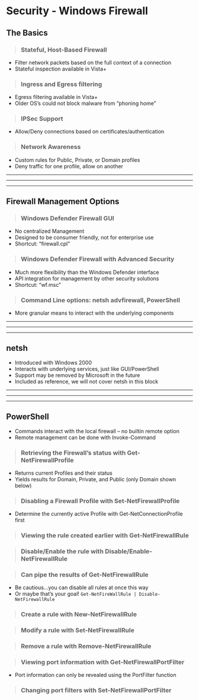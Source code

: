 # Security - Windows Firewall

## **The Basics**

> ### **Stateful, Host-Based Firewall**
- Filter network packets based on the full context of a connection
- Stateful inspection available in Vista+

> ### **Ingress and Egress filtering**
- Egress filtering available in Vista+
- Older OS’s could not block malware from “phoning home”

> ### **IPSec Support**
- Allow/Deny connections based on certificates/authentication

> ### **Network Awareness**
- Custom rules for Public, Private, or Domain profiles
- Deny traffic for one profile, allow on another

---
---
---

## **Firewall Management Options**

> ### **Windows Defender Firewall GUI**
- No centralized Management
- Designed to be consumer friendly, not for enterprise use
- Shortcut: “firewall.cpl”

> ### **Windows Defender Firewall with Advanced Security**
- Much more flexibility than the Windows Defender interface
- API integration for management by other security solutions
- Shortcut: “wf.msc”

> ### **Command Line options: netsh advfirewall, PowerShell**
- More granular means to interact with the underlying components

---
---
---

## **netsh**

- Introduced with Windows 2000
- Interacts with underlying services, just like GUI/PowerShell
- Support may be removed by Microsoft in the future
- Included as reference, we will not cover netsh in this block

---
---
---

## **PowerShell**

- Commands interact with the local firewall – no builtin remote option
- Remote management can be done with Invoke-Command

> ### **Retrieving the Firewall’s status with Get-NetFirewallProfile**
- Returns current Profiles and their status
- Yields results for Domain, Private, and Public (only Domain shown below)

> ### **Disabling a Firewall Profile with Set-NetFirewallProfile**
- Determine the currently active Profile with Get-NetConnectionProfile first

> ### **Viewing the rule created earlier with Get-NetFirewallRule**

> ### **Disable/Enable the rule with Disable/Enable-NetFirewallRule**

> ### **Can pipe the results of Get-NetFirewallRule**
- Be cautious…you can disable all rules at once this way
- Or maybe that’s your goal! `Get-NetFireWallRule | Disable-NetFirewallRule`

> ### **Create a rule with New-NetFirewallRule**

> ### **Modify a rule with Set-NetFirewallRule**

> ### **Remove a rule with Remove-NetFirewallRule**

> ### **Viewing port information with Get-NetFirewallPortFilter**
- Port information can only be revealed using the PortFilter function

> ### **Changing port filters with Set-NetFirewallPortFilter**
